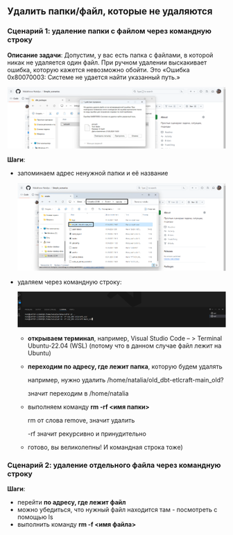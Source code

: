 ## Удалить папки/файл, которые не удаляются
### Сценарий 1: удаление папки с файлом через командную строку
**Описание задачи**: Допустим, у вас есть папка с файлами, в которой никак не удаляется один файл. При ручном удалении выскакивает ошибка, которую кажется невозможно обойти. Это «Ошибка 0x80070003: Системе не удается найти указанный путь.»

![cover](https://github.com/Malakhova-Natalya/Simple_scenarios/blob/main/remove_file/02.png)


**Шаги**:
  - запоминаем адрес ненужной папки и её название
   
    ![cover](https://github.com/Malakhova-Natalya/Simple_scenarios/blob/main/remove_file/01.png)
  - удаляем через командную строку:
   
    ![cover](https://github.com/Malakhova-Natalya/Simple_scenarios/blob/main/remove_file/03.png)
    - **открываем терминал**, например,  Visual Studio Code – > Terminal Ubuntu-22.04 (WSL)
      (потому что в данном случае файл лежит на Ubuntu)
    - **переходим по адресу, где лежит папка**, которую будем удалять
   
      
         например, нужно удалить /home/natalia/old_dbt-etlcraft-main_old?
      
         значит переходим в /home/natalia
    - выполняем команду **rm -rf <имя папки>**
      
         rm от слова remove, значит удалить
      
         -rf значит рекурсивно и принудительно
    - готово, вы великолепны! И командная строка тоже)
   
### Сценарий 2: удаление отдельного файла через командную строку
**Шаги**:
 - перейти **по адресу, где лежит файл**
 - можно убедиться, что нужный файл находится там - посмотреть с помощью ls
 - выполнить команду **rm -f <имя файла>**
     
